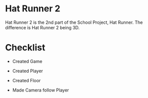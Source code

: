 # Hat Runner 2

Hat Runner 2 is the 2nd part of the School Project, Hat Runner. The difference is Hat Runner 2 being 3D.

# Checklist

* Created Game

* Created Player

* Created Floor

* Made Camera follow Player
 

